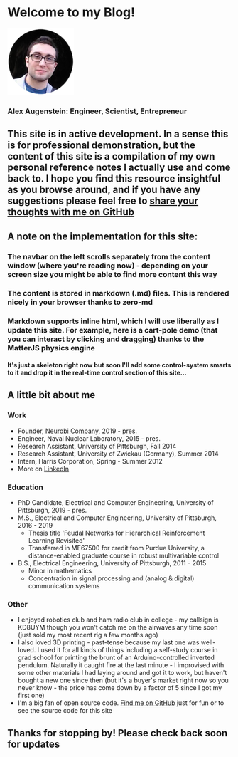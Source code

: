 # Welcome to my Blog!

![me](https://raw.githubusercontent.com/asa55/asa55.github.io/master/assets/images/me.png)
### Alex Augenstein: Engineer, Scientist, Entrepreneur

## This site is in active development. In a sense this is for professional demonstration, but the content of this site is a compilation of my own personal reference notes I actually use and come back to. I hope you find this resource insightful as you browse around, and if you have any suggestions please feel free to [share your thoughts with me on GitHub](https://github.com/asa55/asa55.github.io/issues)

## A note on the implementation for this site:
### The navbar on the left scrolls separately from the content window (where you're reading now) - depending on your screen size you might be able to find more content this way
### The content is stored in markdown (.md) files. This is rendered nicely in your browser thanks to zero-md
### Markdown supports inline html, which I will use liberally as I update this site. For example, here is a cart-pole demo (that you can interact by clicking and dragging) thanks to the MatterJS physics engine
#### It's just a skeleton right now but soon I'll add some control-system smarts to it and drop it in the real-time control section of this site...
<div onload="loadCartpole()" id="cartpole"></div>

## A little bit about me
### Work
* Founder, [Neurobi Company](https://neurobi.com/), 2019 - pres.
* Engineer, Naval Nuclear Laboratory, 2015 - pres.
* Research Assistant, University of Pittsburgh, Fall 2014
* Research Assistant, University of Zwickau (Germany), Summer 2014
* Intern, Harris Corporation, Spring - Summer 2012
* More on [LinkedIn](https://www.linkedin.com/in/alex-augenstein)

### Education
* PhD Candidate, Electrical and Computer Engineering, University of Pittsburgh, 2019 - pres.
* M.S., Electrical and Computer Engineering, University of Pittsburgh, 2016 - 2019
   * Thesis title 'Feudal Networks for Hierarchical Reinforcement Learning Revisited'
   * Transferred in ME67500 for credit from Purdue University, a distance-enabled graduate course in robust multivariable control
* B.S., Electrical Engineering, University of Pittsburgh, 2011 - 2015
   * Minor in mathematics
   * Concentration in signal processing and (analog & digital) communication systems

### Other
* I enjoyed robotics club and ham radio club in college - my callsign is KD8UYM though you won't catch me on the airwaves any time soon (just sold my most recent rig a few months ago)
* I also loved 3D printing - past-tense because my last one was well-loved. I used it for all kinds of things including a self-study course in grad school for printing the brunt of an Arduino-controlled inverted pendulum. Naturally it caught fire at the last minute - I improvised with some other materials I had laying around and got it to work, but haven't bought a new one since then (but it's a buyer's market right now so you never know - the price has come down by a factor of 5 since I got my first one)
* I'm a big fan of open source code. [Find me on GitHub](https://github.com/asa55) just for fun or to see the source code for this site

## Thanks for stopping by! Please check back soon for updates
